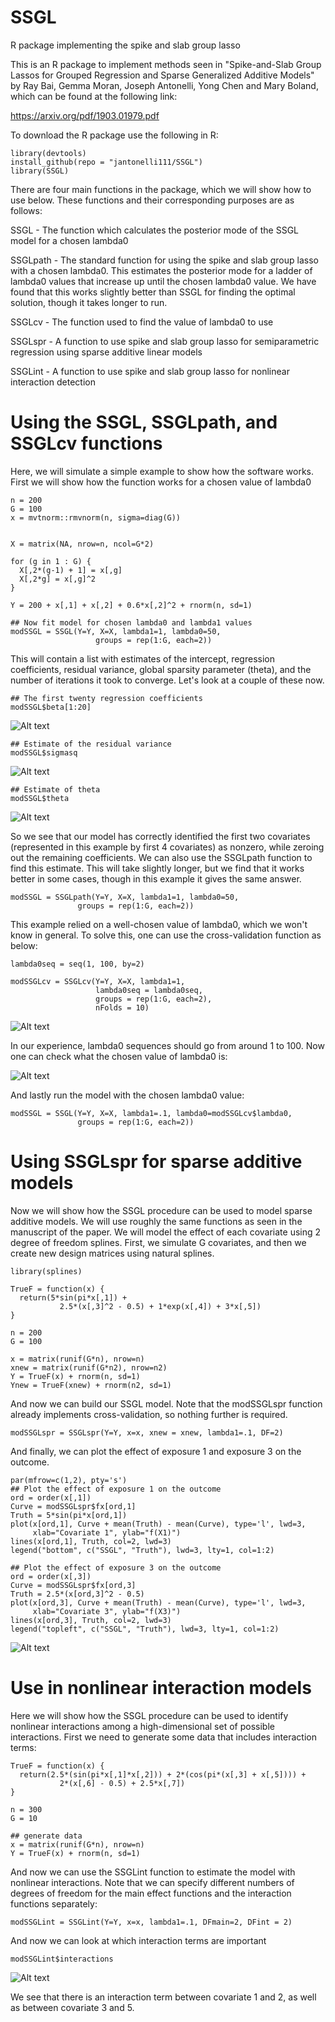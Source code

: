 # SSGL
R package implementing the spike and slab group lasso

This is an R package to implement methods seen in "Spike-and-Slab Group Lassos for Grouped Regression and Sparse Generalized Additive Models" by Ray Bai, Gemma Moran, Joseph Antonelli, Yong Chen and Mary Boland, which can be found at the following link:

https://arxiv.org/pdf/1903.01979.pdf

To download the R package use the following in R:

```
library(devtools)
install_github(repo = "jantonelli111/SSGL")
library(SSGL)
```

There are four main functions in the package, which we will show how to use below. These functions and their corresponding purposes are as follows:

SSGL - The function which calculates the posterior mode of the SSGL model for a chosen lambda0

SSGLpath - The standard function for using the spike and slab group lasso with a chosen lambda0. This estimates the posterior mode for a ladder of lambda0 values that increase up until the chosen lambda0 value. We have found that this works slightly better than SSGL for finding the optimal solution, though it takes longer to run.
           
SSGLcv - The function used to find the value of lambda0 to use  

SSGLspr - A function to use spike and slab group lasso for semiparametric regression using sparse additive linear models

SSGLint - A function to use spike and slab group lasso for nonlinear interaction detection  

# Using the SSGL, SSGLpath, and SSGLcv functions

Here, we will simulate a simple example to show how the software works. First we will show how the function works for a chosen value of lambda0

```{r, eval=FALSE}
n = 200
G = 100
x = mvtnorm::rmvnorm(n, sigma=diag(G))


X = matrix(NA, nrow=n, ncol=G*2)

for (g in 1 : G) {
  X[,2*(g-1) + 1] = x[,g]
  X[,2*g] = x[,g]^2
}

Y = 200 + x[,1] + x[,2] + 0.6*x[,2]^2 + rnorm(n, sd=1)

## Now fit model for chosen lambda0 and lambda1 values
modSSGL = SSGL(Y=Y, X=X, lambda1=1, lambda0=50, 
                   groups = rep(1:G, each=2))

```

This will contain a list with estimates of the intercept, regression coefficients, residual variance, global sparsity parameter (theta), and the number of iterations it took to converge. Let's look at a couple of these now.

```{r, eval=FALSE}
## The first twenty regression coefficients
modSSGL$beta[1:20]
```
![Alt text](images/beta.png)

```{r, eval=FALSE}
## Estimate of the residual variance
modSSGL$sigmasq
```
![Alt text](images/sigmasq.png)

```{r, eval=FALSE}
## Estimate of theta
modSSGL$theta
```
![Alt text](images/theta.png)

So we see that our model has correctly identified the first two covariates (represented in this example by first 4 covariates) as nonzero, while zeroing out the remaining coefficients. We can also use the SSGLpath function to find this estimate. This will take slightly longer, but we find that it works better in some cases, though in this example it gives the same answer.

```{r, eval=FALSE}
modSSGL = SSGLpath(Y=Y, X=X, lambda1=1, lambda0=50, 
               groups = rep(1:G, each=2))
```

This example relied on a well-chosen value of lambda0, which we won't know in general. To solve this, one can use the cross-validation function as below:


```{r, eval=FALSE}
lambda0seq = seq(1, 100, by=2)

modSSGLcv = SSGLcv(Y=Y, X=X, lambda1=1, 
                   lambda0seq = lambda0seq,
                   groups = rep(1:G, each=2),
                   nFolds = 10)
```
![Alt text](images/CV1.png)

In our experience, lambda0 sequences should go from around 1 to 100. Now one can check what the chosen value of lambda0 is:

![Alt text](images/CV2.png)

And lastly run the model with the chosen lambda0 value:

```{r, eval=FALSE}
modSSGL = SSGL(Y=Y, X=X, lambda1=.1, lambda0=modSSGLcv$lambda0, 
               groups = rep(1:G, each=2))
```

# Using SSGLspr for sparse additive models

Now we will show how the SSGL procedure can be used to model sparse additive models. We will use roughly the same functions as seen in the manuscript of the paper. We will model the effect of each covariate using 2 degree of freedom splines. First, we simulate G covariates, and then we create new design matrices using natural splines.

```{r, eval=FALSE}
library(splines)

TrueF = function(x) {
  return(5*sin(pi*x[,1]) + 
           2.5*(x[,3]^2 - 0.5) + 1*exp(x[,4]) + 3*x[,5])
}

n = 200
G = 100

x = matrix(runif(G*n), nrow=n)
xnew = matrix(runif(G*n2), nrow=n2)
Y = TrueF(x) + rnorm(n, sd=1)
Ynew = TrueF(xnew) + rnorm(n2, sd=1)
```

And now we can build our SSGL model. Note that the modSSGLspr function already implements cross-validation, so nothing further is required.

```{r, eval=FALSE}
modSSGLspr = SSGLspr(Y=Y, x=x, xnew = xnew, lambda1=.1, DF=2)
```

And finally, we can plot the effect of exposure 1 and exposure 3 on the outcome. 

```{r, eval=FALSE}
par(mfrow=c(1,2), pty='s')
## Plot the effect of exposure 1 on the outcome
ord = order(x[,1])
Curve = modSSGLspr$fx[ord,1]
Truth = 5*sin(pi*x[ord,1])
plot(x[ord,1], Curve + mean(Truth) - mean(Curve), type='l', lwd=3,
     xlab="Covariate 1", ylab="f(X1)")
lines(x[ord,1], Truth, col=2, lwd=3)
legend("bottom", c("SSGL", "Truth"), lwd=3, lty=1, col=1:2)

## Plot the effect of exposure 3 on the outcome
ord = order(x[,3])
Curve = modSSGLspr$fx[ord,3]
Truth = 2.5*(x[ord,3]^2 - 0.5)
plot(x[ord,3], Curve + mean(Truth) - mean(Curve), type='l', lwd=3,
     xlab="Covariate 3", ylab="f(X3)")
lines(x[ord,3], Truth, col=2, lwd=3)
legend("topleft", c("SSGL", "Truth"), lwd=3, lty=1, col=1:2)
```

![Alt text](images/Exposure1.png)

# Use in nonlinear interaction models

Here we will show how the SSGL procedure can be used to identify nonlinear interactions among a high-dimensional set of possible interactions. First we need to generate some data that includes interaction terms:

```{r, eval=FALSE}
TrueF = function(x) {
  return(2.5*(sin(pi*x[,1]*x[,2])) + 2*(cos(pi*(x[,3] + x[,5]))) +
           2*(x[,6] - 0.5) + 2.5*x[,7])
}

n = 300
G = 10

## generate data
x = matrix(runif(G*n), nrow=n)
Y = TrueF(x) + rnorm(n, sd=1)
```

And now we can use the SSGLint function to estimate the model with nonlinear interactions. Note that we can specify different numbers of degrees of freedom for the main effect functions and the interaction functions separately:

```{r, eval=FALSE}
modSSGLint = SSGLint(Y=Y, x=x, lambda1=.1, DFmain=2, DFint = 2)
```

And now we can look at which interaction terms are important

```{r, eval=FALSE}
modSSGLint$interactions

```

![Alt text](images/Interactions.png)

We see that there is an interaction term between covariate 1 and 2, as well as between covariate 3 and 5.
